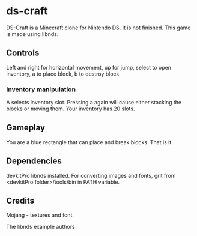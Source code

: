 # ds-craft

DS-Craft is a Minecraft clone for Nintendo DS. It is not finished. This game is made using libnds.

## Controls

Left and right for horizontal movement, up for jump, select to open inventory, a to place block, b to destroy block

### Inventory manipulation

A selects inventory slot. Pressing a again will cause either stacking the blocks or moving them. Your inventory has 20 slots.

## Gameplay

You are a blue rectangle that can place and break blocks. That is it.

## Dependencies

devkitPro libnds installed. For converting images and fonts, grit from &lt;devkitPro folder&gt;/tools/bin in PATH variable.

## Credits

Mojang - textures and font

The libnds example authors
